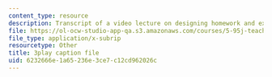 ```yaml
---
content_type: resource
description: Transcript of a video lecture on designing homework and exam problems.
file: https://ol-ocw-studio-app-qa.s3.amazonaws.com/courses/5-95j-teaching-college-level-science-and-engineering-spring-2009/6232666e1a65236e3ce7c12cd962026c_8YQf4xOEhag.srt
file_type: application/x-subrip
resourcetype: Other
title: 3play caption file
uid: 6232666e-1a65-236e-3ce7-c12cd962026c
---
```

